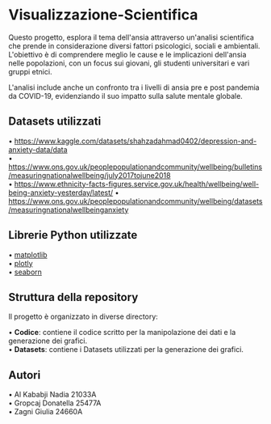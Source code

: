 # Visualizzazione-Scientifica
Questo progetto, esplora il tema dell'ansia attraverso un'analisi scientifica che prende in considerazione diversi fattori psicologici, sociali e ambientali. L'obiettivo è di comprendere meglio le cause e le implicazioni dell'ansia nelle popolazioni, con un focus sui giovani, gli studenti universitari e vari gruppi etnici.

L'analisi include anche un confronto tra i livelli di ansia pre e post pandemia da COVID-19, evidenziando il suo impatto sulla salute mentale globale.

## Datasets utilizzati 
• https://www.kaggle.com/datasets/shahzadahmad0402/depression-and-anxiety-data/data  
• https://www.ons.gov.uk/peoplepopulationandcommunity/wellbeing/bulletins/measuringnationalwellbeing/july2017tojune2018  
• https://www.ethnicity-facts-figures.service.gov.uk/health/wellbeing/well-being-anxiety-yesterday/latest/
• https://www.ons.gov.uk/peoplepopulationandcommunity/wellbeing/datasets/measuringnationalwellbeinganxiety

## Librerie Python utilizzate
• [matplotlib](https://matplotlib.org/)   
• [plotly](https://plotly.com/graphing-libraries/  )  
• [seaborn](https://seaborn.pydata.org/  )   

## Struttura della repository
Il progetto è organizzato in diverse directory:

• **Codice**:  contiene il codice scritto per la manipolazione dei dati e la generazione dei grafici.  
• **Datasets**: contiene i Datasets utilizzati per la generazione dei grafici.    

## Autori
•  Al Kababji Nadia 21033A  
•  Gropcaj Donatella 25477A  
•  Zagni Giulia 24660A  
